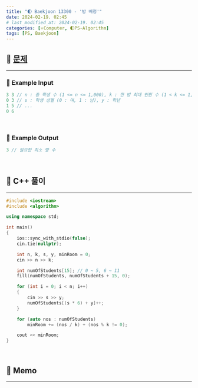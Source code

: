 ```yaml
---
title: "🌓 Baekjoon 13300 - '방 배정'"
date: 2024-02-19. 02:45
# last_modified_at: 2024-02-19. 02:45
categories: [⭐Computer, 🌓PS-Algorithm]
tags: [PS, Baekjoon]
---
```


## **💫 [문제](https://www.acmicpc.net/problem/13300)**

---

### **🫧 Example Input**

```cpp
3 3 // n : 총 학생 수 (1 <= n <= 1,000), k : 한 방 최대 인원 수 (1 < k <= 1,000)
0 3 // s : 학생 성별 (0 : 여, 1 : 남), y : 학년
1 5 // ...
0 6
```

<br>

<!-- ---- ---- ---- ----  ---- ---- ---- ----  ---- ---- ---- ----  ---- ---- ---- ---- -->

### **🫧 Example Output**

```cpp
3 // 필요한 최소 방 수
```

<br>

<!-- ---- ---- ---- ----  ---- ---- ---- ----  ---- ---- ---- ----  ---- ---- ---- ---- -->

## **💫 C++ 풀이**

---

```cpp
#include <iostream>
#include <algorithm>

using namespace std;

int main()
{
	ios::sync_with_stdio(false);
	cin.tie(nullptr);

	int n, k, s, y, minRoom = 0;
	cin >> n >> k;

	int numOfStudents[15]; // 0 ~ 5, 6 ~ 11
	fill(numOfStudents, numOfStudents + 15, 0);

	for (int i = 0; i < n; i++)
	{
		cin >> s >> y;
		numOfStudents[(s * 6) + y]++;
	}

	for (auto nos : numOfStudents)
		minRoom += (nos / k) + (nos % k != 0);

	cout << minRoom;
}
```

<br>

<!-- ---- ---- ---- ----  ---- ---- ---- ----  ---- ---- ---- ----  ---- ---- ---- ---- -->

## **💫 Memo**

---
